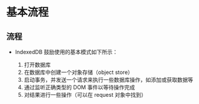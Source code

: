 # 基本流程

## 流程

+ IndexedDB 鼓励使用的基本模式如下所示：

  1. 打开数据库
  2. 在数据库中创建一个对象存储（object store）
  3. 启动事务，并发送一个请求来执行一些数据库操作，如添加或获取数据等
  4. 通过监听正确类型的 DOM 事件以等待操作完成
  5. 对结果进行一些操作（可以在 request 对象中找到）
